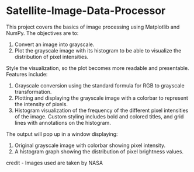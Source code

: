 # Satellite-Image-Data-Processor

This project covers the basics of image processing using Matplotlib and NumPy. The objectives are to:

1. Convert an image into grayscale.
2. Plot the grayscale image with its histogram to be able to visualize the distribution of pixel intensities.
   
Style the visualization, so the plot becomes more readable and presentable. Features include:

1. Grayscale conversion using the standard formula for RGB to grayscale transformation.
2. Plotting and displaying the grayscale image with a colorbar to represent the intensity of pixels.
3. Histogram visualization of the frequency of the different pixel intensities of the image. Custom styling includes bold and colored titles, and grid lines with annotations on the histogram.

The output will pop up in a window displaying:

1. Original grayscale image with colorbar showing pixel intensity.
2. A histogram graph showing the distribution of pixel brightness values.

credit - Images used are taken by NASA

